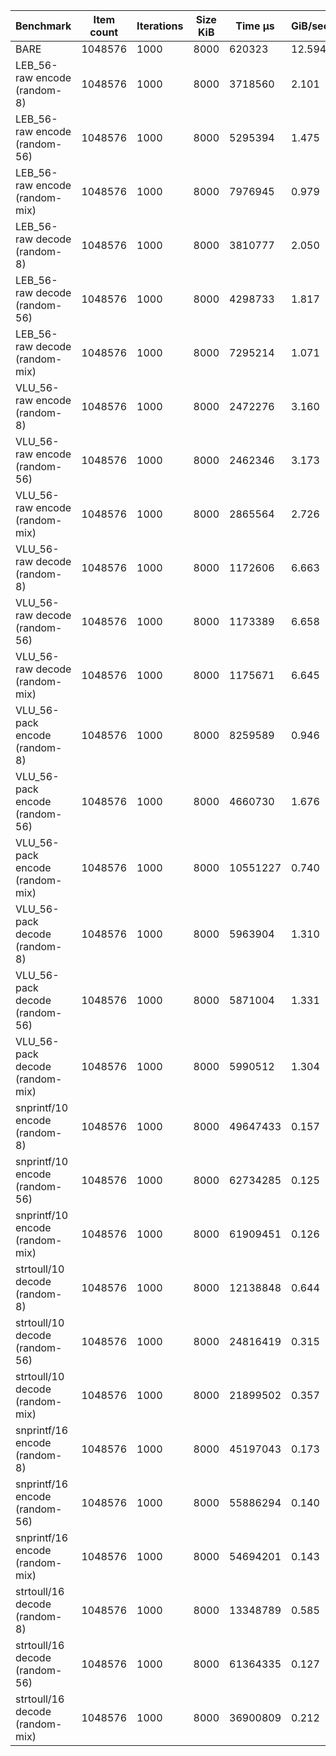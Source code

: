 |Benchmark                       |Item count|Iterations|Size KiB  |Time µs   |GiB/sec   |
|--------------------------------|----------|----------|----------|----------|----------|
|BARE                            |1048576   |1000      |8000      |620323    |   12.594 |
|LEB_56-raw encode (random-8)    |1048576   |1000      |8000      |3718560   |    2.101 |
|LEB_56-raw encode (random-56)   |1048576   |1000      |8000      |5295394   |    1.475 |
|LEB_56-raw encode (random-mix)  |1048576   |1000      |8000      |7976945   |    0.979 |
|LEB_56-raw decode (random-8)    |1048576   |1000      |8000      |3810777   |    2.050 |
|LEB_56-raw decode (random-56)   |1048576   |1000      |8000      |4298733   |    1.817 |
|LEB_56-raw decode (random-mix)  |1048576   |1000      |8000      |7295214   |    1.071 |
|VLU_56-raw encode (random-8)    |1048576   |1000      |8000      |2472276   |    3.160 |
|VLU_56-raw encode (random-56)   |1048576   |1000      |8000      |2462346   |    3.173 |
|VLU_56-raw encode (random-mix)  |1048576   |1000      |8000      |2865564   |    2.726 |
|VLU_56-raw decode (random-8)    |1048576   |1000      |8000      |1172606   |    6.663 |
|VLU_56-raw decode (random-56)   |1048576   |1000      |8000      |1173389   |    6.658 |
|VLU_56-raw decode (random-mix)  |1048576   |1000      |8000      |1175671   |    6.645 |
|VLU_56-pack encode (random-8)   |1048576   |1000      |8000      |8259589   |    0.946 |
|VLU_56-pack encode (random-56)  |1048576   |1000      |8000      |4660730   |    1.676 |
|VLU_56-pack encode (random-mix) |1048576   |1000      |8000      |10551227  |    0.740 |
|VLU_56-pack decode (random-8)   |1048576   |1000      |8000      |5963904   |    1.310 |
|VLU_56-pack decode (random-56)  |1048576   |1000      |8000      |5871004   |    1.331 |
|VLU_56-pack decode (random-mix) |1048576   |1000      |8000      |5990512   |    1.304 |
|snprintf/10 encode (random-8)   |1048576   |1000      |8000      |49647433  |    0.157 |
|snprintf/10 encode (random-56)  |1048576   |1000      |8000      |62734285  |    0.125 |
|snprintf/10 encode (random-mix) |1048576   |1000      |8000      |61909451  |    0.126 |
|strtoull/10 decode (random-8)   |1048576   |1000      |8000      |12138848  |    0.644 |
|strtoull/10 decode (random-56)  |1048576   |1000      |8000      |24816419  |    0.315 |
|strtoull/10 decode (random-mix) |1048576   |1000      |8000      |21899502  |    0.357 |
|snprintf/16 encode (random-8)   |1048576   |1000      |8000      |45197043  |    0.173 |
|snprintf/16 encode (random-56)  |1048576   |1000      |8000      |55886294  |    0.140 |
|snprintf/16 encode (random-mix) |1048576   |1000      |8000      |54694201  |    0.143 |
|strtoull/16 decode (random-8)   |1048576   |1000      |8000      |13348789  |    0.585 |
|strtoull/16 decode (random-56)  |1048576   |1000      |8000      |61364335  |    0.127 |
|strtoull/16 decode (random-mix) |1048576   |1000      |8000      |36900809  |    0.212 |

